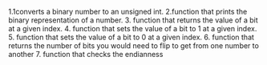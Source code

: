 1.1converts a binary number to an unsigned int.
2.function that prints the binary representation of a number.
3. function that returns the value of a bit at a given index.
4. function that sets the value of a bit to 1 at a given index.
5. function that sets the value of a bit to 0 at a given index.
6. function that returns the number of bits you would need to flip to get from one number to another
7. function that checks the endianness


